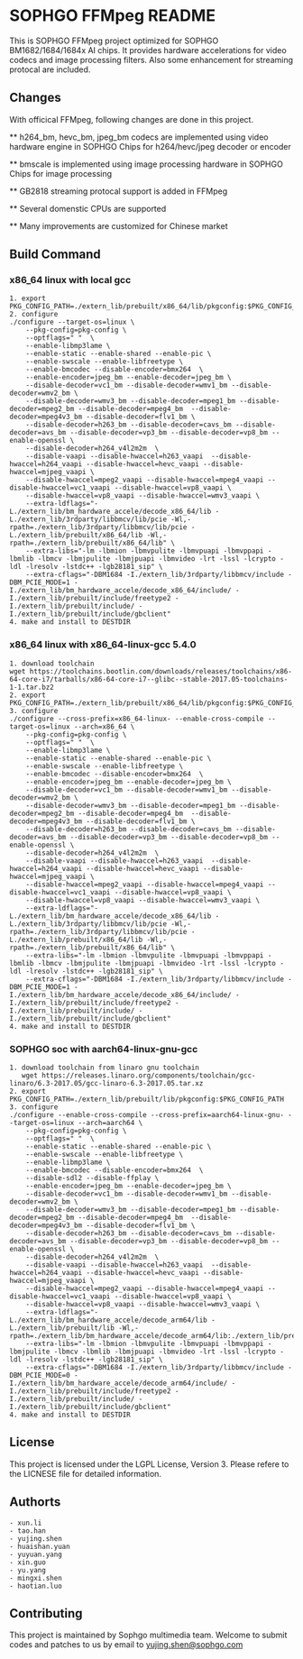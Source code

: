 SOPHGO FFMpeg README
====================

This is SOPHGO FFMpeg project optimized for SOPHGO BM1682/1684/1684x AI chips. It provides hardware accelerations for video codecs 
and image processing filters. Also some enhancement for streaming protocal are included. 

## Changes
With officical FFMpeg, following changes are done in this project. 

** h264_bm, hevc_bm, jpeg_bm codecs are implemented using video hardware engine in SOPHGO Chips for h264/hevc/jpeg decoder or encoder

** bmscale is implemented using image processing hardware in SOPHGO Chips for image processing

** GB2818 streaming protocal support is added in FFMpeg

** Several domenstic CPUs are supported

** Many improvements are customized for Chinese market

## Build Command

### x86_64 linux with local gcc
    1. export PKG_CONFIG_PATH=./extern_lib/prebuilt/x86_64/lib/pkgconfig:$PKG_CONFIG_PATH
    2. configure
    ./configure --target-os=linux \
        --pkg-config=pkg-config \
        --optflags=" "  \
        --enable-libmp3lame \
        --enable-static --enable-shared --enable-pic \
        --enable-swscale --enable-libfreetype \
        --enable-bmcodec --disable-encoder=bmx264  \
        --enable-encoder=jpeg_bm --enable-decoder=jpeg_bm \
        --disable-decoder=vc1_bm --disable-decoder=wmv1_bm --disable-decoder=wmv2_bm \
        --disable-decoder=wmv3_bm --disable-decoder=mpeg1_bm --disable-decoder=mpeg2_bm --disable-decoder=mpeg4_bm  --disable-decoder=mpeg4v3_bm --disable-decoder=flv1_bm \
        --disable-decoder=h263_bm --disable-decoder=cavs_bm --disable-decoder=avs_bm --disable-decoder=vp3_bm --disable-decoder=vp8_bm --enable-openssl \
        --disable-decoder=h264_v4l2m2m  \
        --disable-vaapi --disable-hwaccel=h263_vaapi  --disable-hwaccel=h264_vaapi --disable-hwaccel=hevc_vaapi --disable-hwaccel=mjpeg_vaapi \
        --disable-hwaccel=mpeg2_vaapi --disable-hwaccel=mpeg4_vaapi --disable-hwaccel=vc1_vaapi --disable-hwaccel=vp8_vaapi \
        --disable-hwaccel=vp8_vaapi --disable-hwaccel=wmv3_vaapi \
        --extra-ldflags="-L./extern_lib/bm_hardware_accele/decode_x86_64/lib -L./extern_lib/3rdparty/libbmcv/lib/pcie -Wl,-rpath=./extern_lib/3rdparty/libbmcv/lib/pcie -L./extern_lib/prebuilt/x86_64/lib -Wl,-rpath=./extern_lib/prebuilt/x86_64/lib" \
        --extra-libs="-lm -lbmion -lbmvpulite -lbmvpuapi -lbmvppapi -lbmlib -lbmcv -lbmjpulite -lbmjpuapi -lbmvideo -lrt -lssl -lcrypto -ldl -lresolv -lstdc++ -lgb28181_sip" \
        --extra-cflags="-DBM1684 -I./extern_lib/3rdparty/libbmcv/include -DBM_PCIE_MODE=1 -I./extern_lib/bm_hardware_accele/decode_x86_64/include/ -I./extern_lib/prebuilt/include/freetype2 -I./extern_lib/prebuilt/include/ -I./extern_lib/prebuilt/include/gbclient"
	4. make and install to DESTDIR

### x86_64 linux with x86_64-linux-gcc 5.4.0
    1. download toolchain 
	wget https://toolchains.bootlin.com/downloads/releases/toolchains/x86-64-core-i7/tarballs/x86-64-core-i7--glibc--stable-2017.05-toolchains-1-1.tar.bz2
    2. export PKG_CONFIG_PATH=./extern_lib/prebuilt/x86_64/lib/pkgconfig:$PKG_CONFIG_PATH
    3. configure
    ./configure --cross-prefix=x86_64-linux- --enable-cross-compile --target-os=linux --arch=x86_64 \
        --pkg-config=pkg-config \
        --optflags=" "  \
        --enable-libmp3lame \
        --enable-static --enable-shared --enable-pic \
        --enable-swscale --enable-libfreetype \
        --enable-bmcodec --disable-encoder=bmx264  \
        --enable-encoder=jpeg_bm --enable-decoder=jpeg_bm \
        --disable-decoder=vc1_bm --disable-decoder=wmv1_bm --disable-decoder=wmv2_bm \
        --disable-decoder=wmv3_bm --disable-decoder=mpeg1_bm --disable-decoder=mpeg2_bm --disable-decoder=mpeg4_bm  --disable-decoder=mpeg4v3_bm --disable-decoder=flv1_bm \
        --disable-decoder=h263_bm --disable-decoder=cavs_bm --disable-decoder=avs_bm --disable-decoder=vp3_bm --disable-decoder=vp8_bm --enable-openssl \
        --disable-decoder=h264_v4l2m2m  \
        --disable-vaapi --disable-hwaccel=h263_vaapi  --disable-hwaccel=h264_vaapi --disable-hwaccel=hevc_vaapi --disable-hwaccel=mjpeg_vaapi \
        --disable-hwaccel=mpeg2_vaapi --disable-hwaccel=mpeg4_vaapi --disable-hwaccel=vc1_vaapi --disable-hwaccel=vp8_vaapi \
        --disable-hwaccel=vp8_vaapi --disable-hwaccel=wmv3_vaapi \
        --extra-ldflags="-L./extern_lib/bm_hardware_accele/decode_x86_64/lib -L./extern_lib/3rdparty/libbmcv/lib/pcie -Wl,-rpath=./extern_lib/3rdparty/libbmcv/lib/pcie -L./extern_lib/prebuilt/x86_64/lib -Wl,-rpath=./extern_lib/prebuilt/x86_64/lib" \
        --extra-libs="-lm -lbmion -lbmvpulite -lbmvpuapi -lbmvppapi -lbmlib -lbmcv -lbmjpulite -lbmjpuapi -lbmvideo -lrt -lssl -lcrypto -ldl -lresolv -lstdc++ -lgb28181_sip" \
        --extra-cflags="-DBM1684 -I./extern_lib/3rdparty/libbmcv/include -DBM_PCIE_MODE=1 -I./extern_lib/bm_hardware_accele/decode_x86_64/include/ -I./extern_lib/prebuilt/include/freetype2 -I./extern_lib/prebuilt/include/ -I./extern_lib/prebuilt/include/gbclient"
	4. make and install to DESTDIR
	
### SOPHGO soc with aarch64-linux-gnu-gcc
    1. download toolchain from linaro gnu toolchain
       wget https://releases.linaro.org/components/toolchain/gcc-linaro/6.3-2017.05/gcc-linaro-6.3-2017.05.tar.xz
    2. export PKG_CONFIG_PATH=./extern_lib/prebuilt/lib/pkgconfig:$PKG_CONFIG_PATH
    3. configure
	./configure --enable-cross-compile --cross-prefix=aarch64-linux-gnu- --target-os=linux --arch=aarch64 \
        --pkg-config=pkg-config \
        --optflags=" "  \
        --enable-static --enable-shared --enable-pic \
        --enable-swscale --enable-libfreetype \
        --enable-libmp3lame \
        --enable-bmcodec --disable-encoder=bmx264  \
        --disable-sdl2 --disable-ffplay \
        --enable-encoder=jpeg_bm --enable-decoder=jpeg_bm \
        --disable-decoder=vc1_bm --disable-decoder=wmv1_bm --disable-decoder=wmv2_bm \
        --disable-decoder=wmv3_bm --disable-decoder=mpeg1_bm --disable-decoder=mpeg2_bm --disable-decoder=mpeg4_bm  --disable-decoder=mpeg4v3_bm --disable-decoder=flv1_bm \
        --disable-decoder=h263_bm --disable-decoder=cavs_bm --disable-decoder=avs_bm --disable-decoder=vp3_bm --disable-decoder=vp8_bm --enable-openssl \
        --disable-decoder=h264_v4l2m2m  \
        --disable-vaapi --disable-hwaccel=h263_vaapi  --disable-hwaccel=h264_vaapi --disable-hwaccel=hevc_vaapi --disable-hwaccel=mjpeg_vaapi \
        --disable-hwaccel=mpeg2_vaapi --disable-hwaccel=mpeg4_vaapi --disable-hwaccel=vc1_vaapi --disable-hwaccel=vp8_vaapi \
        --disable-hwaccel=vp8_vaapi --disable-hwaccel=wmv3_vaapi \
        --extra-ldflags="-L./extern_lib/bm_hardware_accele/decode_arm64/lib -L./extern_lib/prebuilt/lib -Wl,-rpath=./extern_lib/bm_hardware_accele/decode_arm64/lib:./extern_lib/prebuilt/lib"\
        --extra-libs="-lm -lbmion -lbmvpulite -lbmvpuapi -lbmvppapi -lbmjpulite -lbmcv -lbmlib -lbmjpuapi -lbmvideo -lrt -lssl -lcrypto -ldl -lresolv -lstdc++ -lgb28181_sip" \
        --extra-cflags="-DBM1684 -I./extern_lib/3rdparty/libbmcv/include -DBM_PCIE_MODE=0 -I./extern_lib/bm_hardware_accele/decode_arm64/include/ -I./extern_lib/prebuilt/include/freetype2 -I./extern_lib/prebuilt/include/ -I./extern_lib/prebuilt/include/gbclient"
	4. make and install to DESTDIR
		
## License

This project is licensed under the LGPL License, Version 3. Please refere to the LICNESE file for detailed information. 

## Authorts

    - xun.li  
    - tao.han
    - yujing.shen
    - huaishan.yuan
    - yuyuan.yang
    - xin.guo
    - yu.yang
    - mingxi.shen
    - haotian.luo
	
## Contributing

This project is maintained by Sophgo multimedia team. Welcome to submit codes and patches to us by email to yujing.shen@sophgo.com
